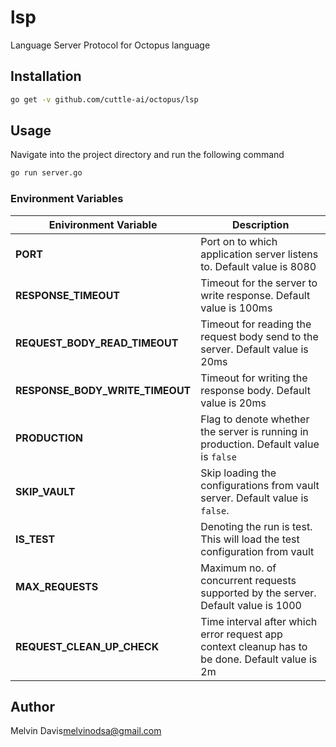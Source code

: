 # lsp

Language Server Protocol for Octopus language

## Installation

```bash
go get -v github.com/cuttle-ai/octopus/lsp
```

## Usage

Navigate into the project directory and run the following command

```bash
go run server.go
```

### Environment Variables

| Enivironment Variable           | Description                                                                                     |
| ------------------------------- | ----------------------------------------------------------------------------------------------- |
| **PORT**                        | Port on to which application server listens to. Default value is 8080                           |
| **RESPONSE_TIMEOUT**            | Timeout for the server to write response. Default value is 100ms                                |
| **REQUEST_BODY_READ_TIMEOUT**   | Timeout for reading the request body send to the server. Default value is 20ms                  |
| **RESPONSE_BODY_WRITE_TIMEOUT** | Timeout for writing the response body. Default value is 20ms                                    |
| **PRODUCTION**                  | Flag to denote whether the server is running in production. Default value is `false`            |
| **SKIP_VAULT**                  | Skip loading the configurations from vault server. Default value is `false`.                    |
| **IS_TEST**                     | Denoting the run is test. This will load the test configuration from vault                      |
| **MAX_REQUESTS**                | Maximum no. of concurrent requests supported by the server. Default value is 1000               |
| **REQUEST_CLEAN_UP_CHECK**      | Time interval after which error request app context cleanup has to be done. Default value is 2m |

## Author

Melvin Davis<melvinodsa@gmail.com>
